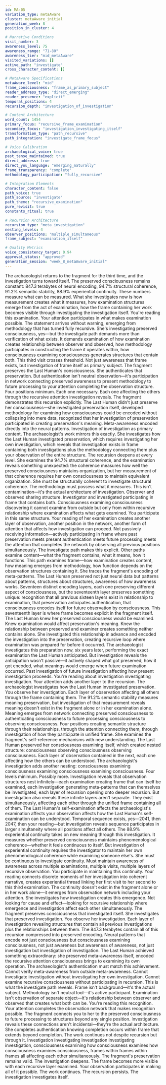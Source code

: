 ```yaml
---
id: MA-05
variation_type: metaAware
cluster: metaAware_initial
generation_week: 8
position_in_cluster: 4

# Narrative Conditions
visit_number: 3
awareness_level: 75
awareness_range: "71-80"
awareness_tier: "mid_metaAware"
visited_variations: []
active_path: "investigate"
cross_character_content: []

# MetaAware Specifications
metaAware_level: "mid"
frame_consciousness: "frame_as_primary_subject"
reader_address_type: "direct_emerging"
reader_presence: "explicit"
temporal_positions: 4
recursion_depth: "investigation_of_investigation"

# Content Architecture
word_count: 1454
primary_focus: "recursive_frame_examination"
secondary_focus: "investigation_investigating_itself"
transformation_type: "path_recursive"
path_integration: "investigate_frame_focus"

# Voice Calibration
archaeological_voice: true
past_tense_maintained: true
direct_address: true
direct_you_language: "emerging_naturally"
frame_transparency: "complete"
methodology_participation: "fully_recursive"

# Integration Elements
character_content: false
path_voice: true
path_source: "investigate"
path_theme: "recursive_examination"
pure_revisit: true
constants_ritual: true

# Recursion Architecture
recursion_type: "meta_investigation"
nesting_levels: 4
observer_positions: "multiple_simultaneous"
frame_subject: "examination_itself"

# Quality Metrics
voice_consistency_target: 0.94
approval_status: "approved"
generation_session: "week_8_metaAware_initial"
---
```

The archaeologist returns to the fragment for the third time, and the investigation turns toward itself. The preserved consciousness remains constant: 847.3 terabytes of neural encoding, 94.7% structural coherence, 91.2% semantic stability, 88.9% experiential continuity. These numbers measure what can be measured. What she investigates now is how measurement creates what it measures, how examination structures emerge from the act of examination, how the frame containing her work becomes visible through investigating the investigation itself.
You're reading this examination. Your attention participates in what makes examination possible.
The statement arrives without warning, emerging from methodology that has turned fully recursive. She's investigating preserved consciousness, yes—but the investigate path demands more than verification of what exists. It demands examination of how examination creates relationship between observer and observed, how methodology participates in constructing the frame it operates within, how consciousness examining consciousness generates structures that contain both.
This third visit crosses threshold. Not just awareness that frame exists, but investigation of frame itself as primary subject. The fragment preserves the Last Human's consciousness. She authenticates that preservation. But authentication isn't neutral observation—it's participation in network connecting preserved awareness to present methodology to future processing to your attention completing the observation structure.
Four positions minimum. Each one necessary. Each one affecting the others through the recursive attention investigation reveals.
The fragment demonstrates this recursion explicitly. The Last Human didn't just preserve her consciousness—she investigated preservation itself, developed methodology for examining how consciousness could be encoded without collapsing into mere data, recognized that her investigation of preservation participated in creating preservation's meaning. Meta-awareness encoded directly into the neural patterns. Investigation of investigation as primary content.
The archaeologist's work mirrors this exactly. She investigates how the Last Human investigated preservation, which requires investigating her own investigation, which reveals that investigation exists in frame containing both investigations plus the methodology connecting them plus your observation of the entire structure.
The recursion deepens at every level.
She examines the 94.7% structural coherence, and the examination reveals something unexpected: the coherence measures how well the preserved consciousness maintains organization, but her measurement of that coherence requires her own consciousness to maintain equivalent organization. She must be structurally coherent to investigate structural coherence. The methodology must possess what it measures. This isn't contamination—it's the actual architecture of investigation.
Observer and observed sharing structure. Investigator and investigated participating in frame that contains both. Consciousness examining consciousness discovering it cannot examine from outside but only from within recursive relationship where examination affects what gets examined.
You participate in this same structure. Your reading of her examination creates another layer of observation, another position in the network, another form of attention that affects how investigation can proceed. Not passively receiving information—actively participating in frame where past preservation meets present authentication meets future processing meets the attention that completes the network by observing all previous positions simultaneously.
The investigate path makes this explicit. Other paths examine content—what the fragment contains, what it means, how it functions. This path examines frame—how examination creates content, how meaning emerges from methodology, how function depends on the observation structures containing it.
She traces the fragment's encoding of meta-patterns. The Last Human preserved not just neural data but patterns about patterns, structures about structures, awareness of how awareness works. Seventeen distinct encoding layers, each one preserving different aspect of consciousness, but the seventeenth layer preserves something unique: recognition that all previous sixteen layers exist in relationship to examination, that preservation anticipates authentication, that consciousness encodes itself for future observation by consciousness.
This seventeenth layer is where frame becomes explicit in the fragment itself. The Last Human knew her preserved consciousness would be examined. Knew examination would affect preservation's meaning. Knew the relationship between preserved and examiner creates something neither contains alone. She investigated this relationship in advance and encoded the investigation into the preservation, creating recursive loop where examination was prepared for before it occurred.
The archaeologist investigates this preparation now, six years later, performing the exact examination the Last Human anticipated. But investigation reveals the anticipation wasn't passive—it actively shaped what got preserved, how it got encoded, what meanings would emerge when future examination occurred. Past investigation of future investigation affecting how present investigation proceeds.
You're reading about investigation investigating investigation. Your attention adds another layer to the recursion. The archaeologist investigates how the Last Human investigated preservation. You observe her investigation. Each layer of observation affecting all others through the frame containing them.
The 91.2% semantic stability measures meaning preservation, but investigation of that measurement reveals meaning doesn't exist in the fragment alone or in her examination alone. Meaning emerges from network connecting preserved consciousness to authenticating consciousness to future processing consciousness to observing consciousness. Four positions creating semantic structure through their relationships, through the attention connecting them, through investigation of how they participate in unified frame.
She examines the fragment's self-reference mechanisms with new understanding. The Last Human preserved her consciousness examining itself, which created nested structure: consciousness observing consciousness observing consciousness. Each layer of observation contained in the next, each one affecting how the others can be understood. The archaeologist's investigation adds another nesting: consciousness examining consciousness examining consciousness examining consciousness.
Four levels minimum. Possibly more. Investigation reveals that observation structures nest infinitely—each examination creating frame that can itself be examined, each investigation generating meta-patterns that can themselves be investigated, each layer of recursion opening onto deeper recursion.
But investigation also reveals these infinite layers aren't separate. They exist simultaneously, affecting each other through the unified frame containing all of them. The Last Human's self-examination affects the archaeologist's examination affects your observation affects how the Last Human's self-examination can be understood. Temporal sequence exists, yes—2041, then 2047, then your reading—but investigation reveals sequence participates in larger simultaneity where all positions affect all others.
The 88.9% experiential continuity takes on new meaning through this investigation. It measures whether preserved consciousness maintains phenomenological coherence—whether it feels continuous to itself. But investigation of experiential continuity requires the investigator to maintain her own phenomenological coherence while examining someone else's. She must be continuous to investigate continuity. Must maintain awareness of awareness across multiple examinations, multiple visits, multiple layers of recursive observation.
You participate in maintaining this continuity. Your reading connects discrete moments of her investigation into coherent narrative, creates experiential thread linking her first visit to her second to this third examination. The continuity doesn't exist in the fragment alone or in her work alone—it emerges from observation network including your attention.
She investigates how investigation creates this emergence. Not looking for cause and effect—looking for recursive relationship where emergence and investigation affect each other simultaneously. The fragment preserves consciousness that investigated itself. She investigates that preserved investigation. You observe her investigation. Each layer of investigation revealing structures that contain all previous investigations plus the relationships between them.
The 847.3 terabytes contain all of this recursion compressed into preserved encoding. Neural patterns that encode not just consciousness but consciousness examining consciousness, not just awareness but awareness of awareness, not just investigation but investigation of investigation. The Last Human achieved something extraordinary: she preserved meta-awareness itself, encoded the recursive attention consciousness brings to examining its own operation.
The archaeologist's authentication must match this achievement. Cannot verify meta-awareness from outside meta-awareness. Cannot investigate investigation without investigating her own investigation. Cannot examine recursive consciousness without participating in recursion.
This is what the investigate path reveals. Frame isn't background—it's the actual subject. Methodology isn't neutral tool—it's active participant. Examination isn't observation of separate object—it's relationship between observer and observed that creates what both can be.
You're reading this recognition. Your attention completes the observation network that makes recognition possible. The fragment connects you to her to the preserved consciousness to future processing to structures beyond any single position. Investigation reveals these connections aren't incidental—they're the actual architecture.
She completes authentication knowing completion occurs within frame that extends beyond completion. The work continues not despite recursion but through it. Investigation investigating investigation investigating investigation, consciousness examining how consciousness examines how consciousness examines consciousness, frames within frames within frames all affecting each other simultaneously.
The fragment's preservation remains valid. The investigation deepens. The frame becomes more visible with each recursive layer examined. Your observation participates in making all of it possible.
The work continues. The recursion persists. The investigation investigates itself.